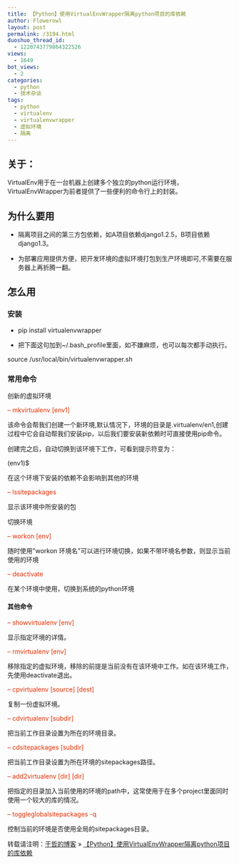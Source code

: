 ```yaml
---
title: 【Python】使用VirtualEnvWrapper隔离python项目的库依赖
author: Flowerowl
layout: post
permalink: /3194.html
duoshuo_thread_id:
  - 1220743779864322526
views:
  - 1649
bot_views:
  - 2
categories:
  - python
  - 技术杂谈
tags:
  - python
  - virtualenv
  - virtualenvwrapper
  - 虚拟环境
  - 隔离
---
```

## 关于：

VirtualEnv用于在一台机器上创建多个独立的python运行环境，VirtualEnvWrapper为前者提供了一些便利的命令行上的封装。

## 为什么要用

- 隔离项目之间的第三方包依赖，如A项目依赖django1.2.5，B项目依赖django1.3。

- 为部署应用提供方便，把开发环境的虚拟环境打包到生产环境即可,不需要在服务器上再折腾一翻。

## 怎么用

### 安装

- pip install virtualenvwrapper

- 把下面这句加到~/.bash_profile里面，如不嫌麻烦，也可以每次都手动执行。

source /usr/local/bin/virtualenvwrapper.sh

### 常用命令

创新的虚拟环境

<span style="color: #e52e00;"> &#8211; mkvirtualenv [env1]</span>

该命令会帮我们创建一个新环境,默认情况下，环境的目录是.virtualenv/en1,创建过程中它会自动帮我们安装pip，以后我们要安装新依赖时可直接使用pip命令。

创建完之后，自动切换到该环境下工作，可看到提示符变为：

(env1)$

在这个环境下安装的依赖不会影响到其他的环境

<span style="color: #e52e00;"> &#8211; lssitepackages</span>

显示该环境中所安装的包

切换环境

<span style="color: #e52e00;"> &#8211; workon [env]</span>

随时使用"workon 环境名"可以进行环境切换，如果不带环境名参数，则显示当前使用的环境

<span style="color: #e52e00;"> &#8211; deactivate</span>

在某个环境中使用，切换到系统的python环境

#### 其他命令

<span style="color: #e52e00;"> &#8211; showvirtualenv [env] </span>

显示指定环境的详情。

<span style="color: #e52e00;"> &#8211; rmvirtualenv [env] </span>

移除指定的虚拟环境，移除的前提是当前没有在该环境中工作。如在该环境工作，先使用deactivate退出。

<span style="color: #e52e00;"> &#8211; cpvirtualenv [source] [dest]</span>

复制一份虚拟环境。

<span style="color: #e52e00;"> &#8211; cdvirtualenv [subdir] </span>

把当前工作目录设置为所在的环境目录。

<span style="color: #e52e00;"> &#8211; cdsitepackages [subdir] </span>

把当前工作目录设置为所在环境的sitepackages路径。

<span style="color: #e52e00;"> &#8211; add2virtualenv [dir] [dir] </span>

把指定的目录加入当前使用的环境的path中，这常使用于在多个project里面同时使用一个较大的库的情况。

<span style="color: #e52e00;"> &#8211; toggleglobalsitepackages -q </span>

控制当前的环境是否使用全局的sitepackages目录。

<div id="xunlei_com_thunder_helper_plugin_d462f475-c18e-46be-bd10-327458d045bd">
</div>

转载请注明：[于哲的博客][1] &raquo; [【Python】使用VirtualEnvWrapper隔离python项目的库依赖][2]

 [1]: http://lazynight.me
 [2]: http://lazynight.me/3194.html
